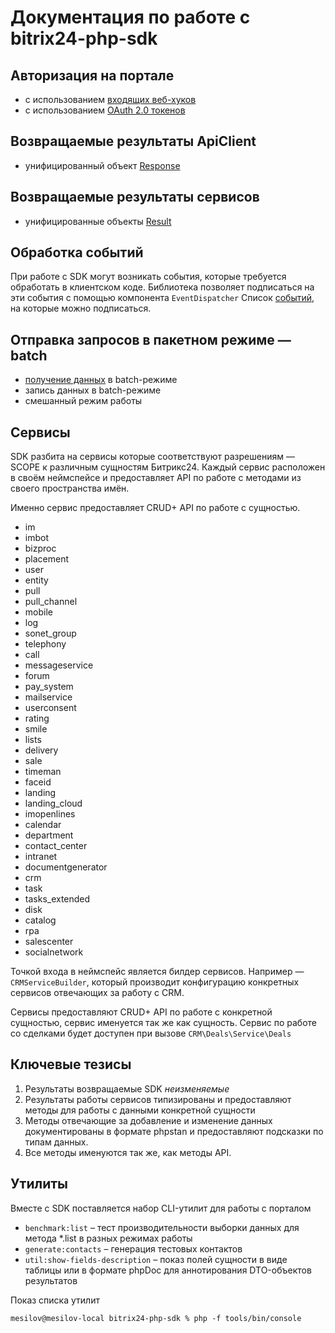 Документация по работе с bitrix24-php-sdk
=============================================

## Авторизация на портале

- с использованием [входящих веб-хуков](Core/Auth/auth.md)
- с использованием [OAuth 2.0 токенов](Core/Auth/auth.md#подключение-к-битрикс24-с-использованием-oauth-20)

## Возвращаемые результаты ApiClient

- унифицированный объект [Response](Core/Response/response.md)

## Возвращаемые результаты сервисов

- унифицированные объекты [Result](Core/Result/result.md)

## Обработка событий

При работе с SDK могут возникать события, которые требуется обработать в клиентском коде. Библиотека позволяет подписаться на эти события с
помощью компонента `EventDispatcher`
Список [событий](Core/Events/events.md), на которые можно подписаться.

## Отправка запросов в пакетном режиме — batch

- [получение данных](Core/Batch/batch-read-mode.md) в batch-режиме
- запись данных в batch-режиме
- смешанный режим работы

## Сервисы

SDK разбита на сервисы которые соответствуют разрешениям — SCOPE к различным сущностям Битрикс24. Каждый сервис расположен в своём
неймспейсе и предоставляет API по работе с методами из своего пространства имён.

Именно сервис предоставляет CRUD+ API по работе с сущностью.

- im
- imbot
- bizproc
- placement
- user
- entity
- pull
- pull_channel
- mobile
- log
- sonet_group
- telephony
- call
- messageservice
- forum
- pay_system
- mailservice
- userconsent
- rating
- smile
- lists
- delivery
- sale
- timeman
- faceid
- landing
- landing_cloud
- imopenlines
- calendar
- department
- contact_center
- intranet
- documentgenerator
- crm
- task
- tasks_extended
- disk
- catalog
- rpa
- salescenter
- socialnetwork

Точкой входа в неймспейс является билдер сервисов. Например — `CRMServiceBuilder`, который производит конфигурацию конкретных сервисов
отвечающих за работу с CRM.

Сервисы предоставляют CRUD+ API по работе с конкретной сущностью, сервис именуется так же как сущность. Сервис по работе со сделками будет
доступен при вызове `CRM\Deals\Service\Deals`

## Ключевые тезисы

1. Результаты возвращаемые SDK *неизменяемые*
2. Результаты работы сервисов типизированы и предоставляют методы для работы с данными конкретной сущности
3. Методы отвечающие за добавление и изменение данных документированы в формате phpstan и предоставляют подсказки по типам данных.
4. Все методы именуются так же, как методы API.

## Утилиты

Вместе с SDK поставляется набор CLI-утилит для работы с порталом

- `benchmark:list` – тест производительности выборки данных для метода *.list в разных режимах работы
- `generate:contacts` – генерация тестовых контактов
- `util:show-fields-description` – показ полей сущности в виде таблицы или в формате phpDoc для аннотирования DTO-объектов результатов

Показ списка утилит

```shell
mesilov@mesilov-local bitrix24-php-sdk % php -f tools/bin/console 
```